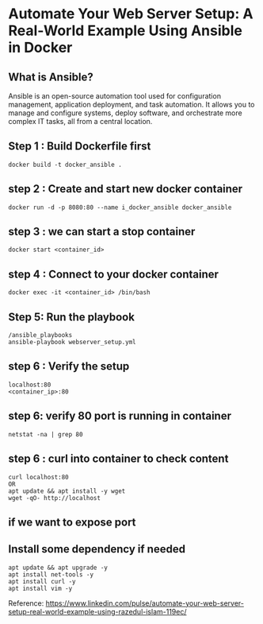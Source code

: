 # Automate Your Web Server Setup: A Real-World Example Using Ansible in Docker

## What is Ansible?

Ansible is an open-source automation tool used for configuration management, application deployment, and task automation. It allows you to manage and configure systems, deploy software, and orchestrate more complex IT tasks, all from a central location.

## Step 1 : Build Dockerfile first
```
docker build -t docker_ansible .
```
## step 2 : Create and start new docker container
```
docker run -d -p 8080:80 --name i_docker_ansible docker_ansible
```
## step 3 : we can start a stop container
```
docker start <container_id>
```

## step 4 : Connect to your docker container

```
docker exec -it <container_id> /bin/bash
```

## Step 5: Run the playbook
```
/ansible_playbooks
ansible-playbook webserver_setup.yml
```
## step 6 : Verify the setup
```
localhost:80
<container_ip>:80
```

## step 6: verify 80 port is running in container 
```
netstat -na | grep 80
```

## step 6 : curl into container to check content
```
curl localhost:80
OR
apt update && apt install -y wget
wget -qO- http://localhost
```
## if we want to expose port 

## Install some dependency if needed
```
apt update && apt upgrade -y
apt install net-tools -y
apt install curl -y
apt install vim -y
```

Reference:
https://www.linkedin.com/pulse/automate-your-web-server-setup-real-world-example-using-razedul-islam-119ec/
